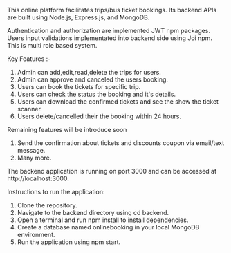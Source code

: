 This online platform facilitates trips/bus ticket bookings. Its backend APIs are built using Node.js, Express.js, and MongoDB.

Authentication and authorization are implemented JWT npm packages.
Users input validations implementated into backend side using Joi npm.
This is multi role based system.

Key Features :- 
1. Admin can add,edit,read,delete the trips for users.
2. Admin can approve and canceled the users booking.
3. Users can book the tickets for specific trip.
4. Users can check the status the booking and it's details.
5. Users can download the confirmed tickets and see the show the ticket scanner.
6. Users delete/cancelled their the booking within 24 hours.

Remaining features will be introduce soon
1. Send the confirmation about tickets and discounts coupon via email/text message.
2. Many more.

The backend application is running on port 3000 and can be accessed at http://localhost:3000.

Instructions to run the application:

1. Clone the repository.
2. Navigate to the backend directory using cd backend.
3. Open a terminal and run npm install to install dependencies.
4. Create a database named onlinebooking in your local MongoDB environment.
5.  Run the application using npm start.
